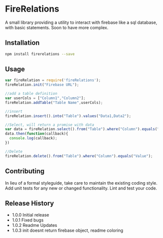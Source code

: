 FireRelations
=========

A small library providing a utility to interact with firebase like a sql database, with basic statements. Soon to have more complex.

## Installation

```bash
npm install firerelations --save
```

## Usage

```javascript
var fireRelation = require('fireRelations');
fireRelation.init("Firebase URL");

//add a table definition
var userCols = ["Column1","Column2"];
fireRelation.addTable("Table Name",userCols);

//insert
fireRelation.insert().into("Table").values("Data1,Data2");

//Select, will return a promise with data 
var data = fireRelation.select().from("Table").where("Column").equals("Value");
data.then(function(callback){
  console.log(callback);
})

//Delete
fireRelation.delete().from("Table").where("Column").equals("Value");
```

## Contributing

In lieu of a formal styleguide, take care to maintain the existing coding style.
Add unit tests for any new or changed functionality. Lint and test your code.

## Release History

* 1.0.0 Initial release
* 1.0.1 Fixed bugs
* 1.0.2 Readme Updates
* 1.0.3 init doesnt return firebase object, readme coloring
